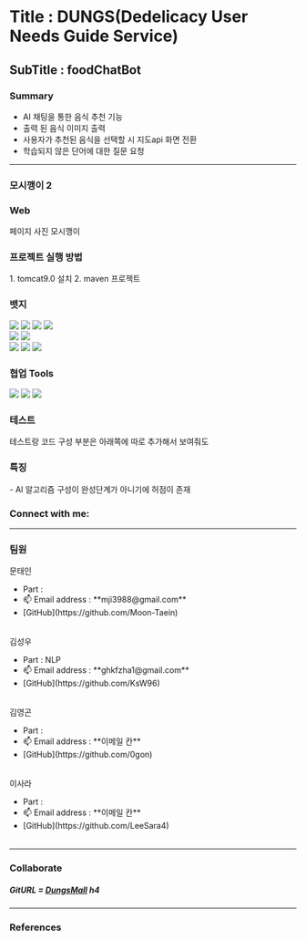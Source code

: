 <h1>Title : DUNGS(Dedelicacy User Needs Guide Service)</h1>
<h2>SubTitle : foodChatBot</h2>


<h3>Summary</h3>
<Ul>
<li>AI 채팅을 통한 음식 추천 기능</li>
<li>출력 된 음식 이미지 출력</li>
<li>사용자가 추천된 음식을 선택할 시 지도api 화면 전환</li>
<li>학습되지 않은 단어에 대한 질문 요청</li>
</Ul>

***
<h3>모시깽이 2</h3>

<h3>Web</h3>
페이지 사진 모시깽이

<h3>프로젝트 실행 방법</h3>
1. tomcat9.0 설치
2. maven 프로젝트


<h3>뱃지</h3>
<div align=left> 
<img src="https://img.shields.io/badge/java 8-007396?style=for-the-badge&logo=java&logoColor=white">
<img src="https://img.shields.io/badge/html5-E34F26?style=for-the-badge&logo=html5&logoColor=white">
<img src="https://img.shields.io/badge/css-1572B6?style=for-the-badge&logo=css3&logoColor=white">
<img src="https://img.shields.io/badge/javascript-F7DF1E?style=for-the-badge&logo=javascript&logoColor=black">
<br>

<img src="https://img.shields.io/badge/mysql-4479A1?style=for-the-badge&logo=mysql&logoColor=white">
<img src="https://img.shields.io/badge/apache tomcat-F8DC75?style=for-the-badge&logo=apachetomcat&logoColor=black">

<br>
<img src="https://img.shields.io/badge/maven-02569B?style=for-the-badge&logo=maven&logoColor=white">
<img src="https://img.shields.io/badge/jsp-003545?style=for-the-badge&logo=jsp&logoColor=white">
<img src="https://img.shields.io/badge/github-181717?style=for-the-badge&logo=github&logoColor=white">
</div>

<h3>협업 Tools</h3>
<div align=left> 
<img src="https://img.shields.io/badge/Notion-000000?style=for-the-badge&logo=notion&logoColor=white">
<img src="https://img.shields.io/badge/Figma-F24E1E?style=for-the-badge&logo=figma&logoColor=white">
<img src="https://img.shields.io/badge/Discord-7289DA?style=for-the-badge&logo=discord&logoColor=white">
</div>  
<h3>테스트</h3>
테스트랑 코드 구성 부분은 아래쪽에 따로 추가해서 보여줘도

<h3>특징</h3>
- AI 알고리즘 구성이 완성단계가 아니기에 허점이 존재

<h3 align="left">Connect with me:</h3>
<p align="left">
</p>

***

<h3>팀원</h3>
<table>
<thead>문태인 </thead>
  <tbody>
    <ul>      
      <li> Part : </li>
      <li>📫 Email address : **mji3988@gmail.com**</li>      
      <li>[GitHub](https://github.com/Moon-Taein)</li>
    </ul>
  </tbody>
</table>
<table>
<thead>김성우 </thead>
  <tbody>
    <ul>
      <li> Part : NLP </li>
      <li>📫 Email address : **ghkfzha1@gmail.com**</li>
      <li>[GitHub](https://github.com/KsW96) </li>
    </ul>
  </tbody>
</table>  
</table>
<table>
<thead>김영곤 </thead>
   <tbody>
    <ul>
      <li> Part : </li>
      <li>📫 Email address : **이메일 칸**</li>
      <li>[GitHub](https://github.com/0gon)</li>
    </ul>
  </tbody>
</table> 
</table>
<table>
<thead>이사라 </thead>
   <tbody>
    <ul>
      <li> Part : </li>
      <li>📫 Email address : **이메일 칸**</li>
      <li>[GitHub](https://github.com/LeeSara4) </li>
    </ul>
  </tbody>
</table> 
</table>

***

### Collaborate
##### GitURL = [DungsMall](https://github.com/0gon/DungsMall) h4

***
### References


